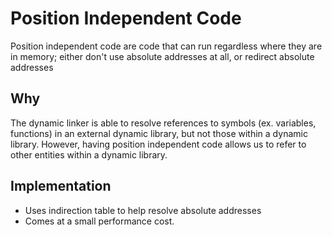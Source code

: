 # Position Independent Code

Position independent code are code that can run regardless where they are in
memory; either don't use absolute addresses at all, or redirect absolute
addresses

## Why

The dynamic linker is able to resolve references to symbols (ex. variables,
functions) in an external dynamic library, but not those within a dynamic
library. However, having position independent code allows us to refer to other
entities within a dynamic library.

## Implementation

- Uses indirection table to help resolve absolute addresses
- Comes at a small performance cost.
